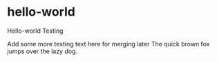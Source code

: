 # hello-world
Hello-world Testing

Add some more testing text here for merging later
The quick brown fox jumps over the lazy dog.
